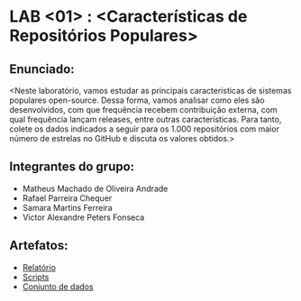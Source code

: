 
# LAB <01> : <Características de Repositórios Populares>

## Enunciado:

<Neste laboratório, vamos estudar as principais características de sistemas populares open-source. Dessa forma, vamos analisar como eles são desenvolvidos, com que frequência recebem contribuição externa, com qual frequência lançam releases, entre outras características. Para tanto, colete os dados indicados a seguir para os 1.000 repositórios com maior número de estrelas no GitHub e discuta os valores obtidos.>

## Integrantes do grupo:

* Matheus Machado de Oliveira Andrade
* Rafael Parreira Chequer
* Samara Martins Ferreira
* Victor Alexandre Peters Fonseca

## Artefatos:

* [Relatório](docs/README.md)
* [Scripts](scripts)
* [Conjunto de dados](scripts/dataset)
  